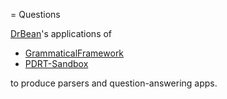 = Questions

[DrBean](http://drbean.sdf.org)'s applications of
- [GrammaticalFramework](http://grammaticalframework.org)
- [PDRT-Sandbox](http://github.com/hbrouwer/pdrt-sandbox)

to produce parsers and question-answering apps.
